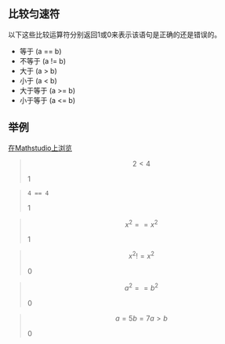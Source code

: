 ## 比较匀速符

以下这些比较运算符分别返回1或0来表示该语句是正确的还是错误的。

- 等于        (a == b)
- 不等于    (a != b)
- 大于        (a > b)
- 小于        (a < b)
- 大于等于 (a >= b)
- 小于等于 (a <= b)

## 举例

[在Mathstudio上浏览](http://mathstud.io/?input0=KC04KV4oMS8zKQ%3D%3D&amp;input1=KC04KV5eKDEvMyk%3D&amp;input2=UGxvdCh4XigxLzMpKQ%3D%3D&amp;input3=UGxvdCh4Xl4oMS8zKSk%3D&amp;input4=U2xpZGVyKGEsMywxMSwyKQ0KUGxvdCh4Xl4oMS9hKSk%3D")

> ```math
> 2 < 4
> ```
>
> $1$

> ```
> 4 == 4
> ```
>
> $1$

> ```math
> x^2 == x^2
> ```
>
> $1$

> ```math
> x^2 != x^2
> ```
>
> ${\text{0}}$

> ```math
> a^2 == b^2
> ```
>
> ${\text{0}}$

> ```math
> a=5
> b=7
> a > b
> ```
>
> ${\text{0}}$